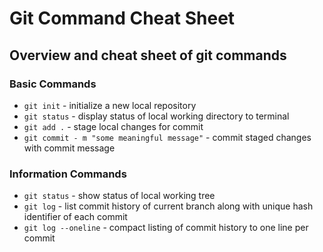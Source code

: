 # Git Command Cheat Sheet

## Overview and cheat sheet of git commands 

### Basic Commands

* `git init` - initialize a new local repository
* `git status` - display status of local working directory to terminal
* `git add .` - stage local changes for commit
* `git commit - m "some meaningful message"` - commit staged changes with commit message

### Information Commands

* `git status` - show status of local working tree
* `git log` - list commit history of current branch along with unique hash identifier of each commit
* `git log --oneline` - compact listing of commit history to one line per commit
